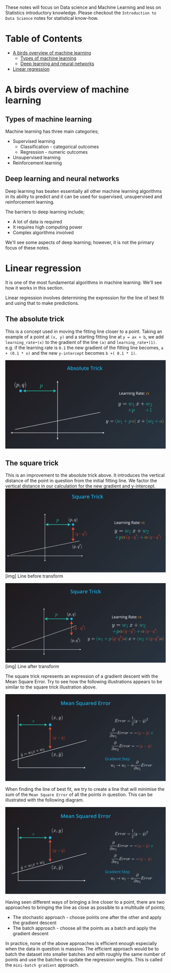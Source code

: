 These notes will focus on Data science and Machine Learning and less on Statistics introductory knowledge. Please checkout the `Introduction to Data Science` notes for statistical know-how.

# Table of Contents
- [A birds overview of machine learning](#a-birds-overview-of-machine-learning)
  - [Types of machine learning](#types-of-machine-learning)
  - [Deep learning and neural networks](#deep-learning-and-neural-networks)
- [Linear regression](#linear-regression)

# A birds overview of machine learning
## Types of machine learning
Machine learning has three main categories;
- Supervised learning
  - Classification - categorical outcomes
  - Regression - numeric outcomes
- Unsupervised learning
- Reinforcement learning

## Deep learning and neural networks
Deep learning has beaten essentially all other machine learning algorithms in its ability to predict and it can be used for supervised, unsupervised and reinforcement learning.

The barriers to deep learning include;
- A lot of data is required
- It requires high computing power
- Complex algorithms involved

We'll see some aspects of deep learning; however, it is not the primary focus of these notes.

# Linear regression
It is one of the most fundamental algorithms in machine learning. We'll see how it works in this section.

Linear regression involves determining the expression for the line of best fit and using that to make predictions.

## The absolute trick
This is a concept used in moving the fitting line closer to a point. Taking an example of a point at `(x, y)` and a starting fitting line at `y = ax + b`, we add `learning_rate•(x)` to the gradient of the line `(a)` and `learning_rate•(1)`. e.g. if the learning rate is `0.1` the new gradient of the fitting line becomes, `a + (0.1 * x)` and the new `y-intercept` becomes `b +( 0.1 * 1)`.

![](notes-images/absolute-trick.png)

## The square trick

This is an improvement to the absolute trick above. It introduces the vertical distance of the point in question from the initial fitting line. We factor the vertical distance in our calculation for the new gradient and y-intercept.
![](notes-images/square-trick-before.png)
[img] Line before transform

![](notes-images/square-trick.png)
[img] Line after transform

The square trick represents an expression of a gradient descent with the Mean Square Error. Try to see how the following illustrations appears to be similar to the square trick illustration above.

[mean-square-error]: notes-images/mean-square-error.png
![][mean-square-error]

When finding the line of best fit, we try to create a line that will minimise the sum of the `Mean Square Error` of all the points in question. This can be illustrated with the following diagram.

[mean-square-error-min]: notes-images/mean-square-error-min.png
![](notes-images/mean-square-error.png)

Having seen different ways of bringing a line closer to a point, there are two approaches to bringing the line as close as possible to a multitude of points;

- The stochastic approach - choose points one after the other and apply the gradient descent
- The batch approach - choose all the points as a batch and apply the gradient descent

In practice, none of the above approaches is efficient enough especially when the data in question is massive. The efficient approach would be to batch the dataset into smaller batches and with roughly the same number of points and use the batches to update the regression weights. This is called the `mini-batch gradient` approach.


